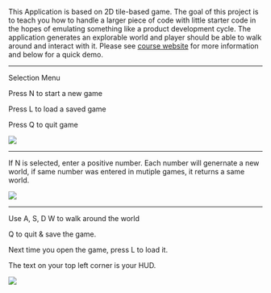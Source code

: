 This Application is based on 2D tile-based game. The goal of this project is to teach you how to handle a larger piece of code with little starter code in the hopes of emulating something like a product development cycle. The application generates an explorable world and player should be able to walk around and interact with it. Please see [course website](https://sp18.datastructur.es/materials/proj/proj2/proj2) for more information and below for a quick demo.

------------------------------------------------------------------------------------------------------------------------

Selection Menu

Press N to start a new game

Press L to load a saved game

Press Q to quit game

![](https://media.giphy.com/media/Lnzq4ntI047o2s0WbD/giphy.gif)

------------------------------------------------------------------------------------------------------------------------

If N is selected, enter a positive number. Each number will genernate a new world, if same number was entered in mutiple games, it returns a same world.


![](https://media.giphy.com/media/35tVwIe6qVNRNedLEV/giphy.gif)

------------------------------------------------------------------------------------------------------------------------
Use A, S, D W to walk around the world 

Q to quit & save the game. 

Next time you open the game, press L to load it. 

The text on your top left corner is your HUD.

![](https://media.giphy.com/media/yDYVwga9HGWLmF7iDH/giphy.gif)




